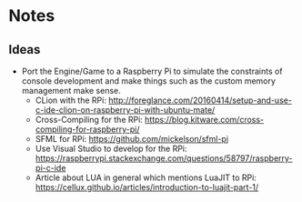 # Notes

## Ideas

 - Port the Engine/Game to a Raspberry Pi to simulate the constraints of console development and make things such as the custom memory management make sense.
 	- CLion with the RPi: http://foreglance.com/20160414/setup-and-use-c-ide-clion-on-raspberry-pi-with-ubuntu-mate/
 	- Cross-Compiling for the RPi: https://blog.kitware.com/cross-compiling-for-raspberry-pi/
 	- SFML for RPi: https://github.com/mickelson/sfml-pi
 	- Use Visual Studio to develop for the RPi: https://raspberrypi.stackexchange.com/questions/58797/raspberry-pi-c-ide
 	- Article about LUA in general which mentions LuaJIT to RPi: https://cellux.github.io/articles/introduction-to-luajit-part-1/
